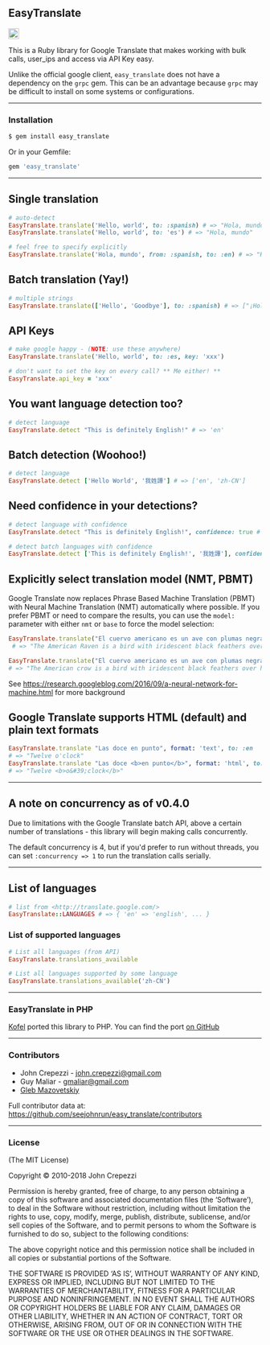 ## EasyTranslate

<a href='https://github.com/seejohnrun/easy_translate/actions' target='_blank'><img src="https://github.com/seejohnrun/easy_translate/workflows/Test/badge.svg" style="max-width:100%;" height='21' style='border:0px;height:21px;' border='0' alt="CI Status"></a>

This is a Ruby library for Google Translate that makes working with bulk calls,
user_ips and access via API Key easy.

Unlike the official google client, `easy_translate` does not have a dependency on the `grpc` gem. This can be an advantage because `grpc` may be difficult to install on some systems or configurations.

---

### Installation

```bash
$ gem install easy_translate
```

Or in your Gemfile:

```ruby
gem 'easy_translate'
```

---

## Single translation

```ruby
# auto-detect
EasyTranslate.translate('Hello, world', to: :spanish) # => "Hola, mundo"
EasyTranslate.translate('Hello, world', to: 'es') # => "Hola, mundo"

# feel free to specify explicitly
EasyTranslate.translate('Hola, mundo', from: :spanish, to: :en) # => "Hello, world"
```

## Batch translation (Yay!)

```ruby
# multiple strings
EasyTranslate.translate(['Hello', 'Goodbye'], to: :spanish) # => ["¡Hola", "Despedida"]
```

## API Keys

```ruby
# make google happy - (NOTE: use these anywhere)
EasyTranslate.translate('Hello, world', to: :es, key: 'xxx')

# don't want to set the key on every call? ** Me either! **
EasyTranslate.api_key = 'xxx'
```

## You want language detection too?

```ruby
# detect language
EasyTranslate.detect "This is definitely English!" # => 'en'
```

## Batch detection (Woohoo!)

```ruby
# detect language
EasyTranslate.detect ['Hello World', '我姓譚'] # => ['en', 'zh-CN']
```

## Need confidence in your detections?

```ruby
# detect language with confidence
EasyTranslate.detect "This is definitely English!", confidence: true # => { :language => 'en', :confidence => 0.77272725 }
```

```ruby
# detect batch languages with confidence
EasyTranslate.detect ['This is definitely English!', '我姓譚'], confidence: true # => [{ :language => 'en', :confidence => 0.77272725 }, { :language => 'zh-CN', :confidence => 1.0 }]
```

## Explicitly select translation model (NMT, PBMT)
Google Translate now replaces Phrase Based Machine Translation (PBMT) with Neural Machine Translation (NMT) automatically where possible. If you prefer PBMT or need to compare the results, you can use the `model:` parameter with either `nmt` or `base` to force the model selection:

```ruby
EasyTranslate.translate("El cuervo americano es un ave con plumas negras iridiscentes sobre todo su cuerpo.", from: "es", to: "en", model: "nmt")
 # => "The American Raven is a bird with iridescent black feathers over its entire body."
 ```

 ```ruby
EasyTranslate.translate("El cuervo americano es un ave con plumas negras iridiscentes sobre todo su cuerpo.", from: "es", to: "en", model: "base")
# => "The American crow is a bird with iridescent black feathers over her body."
```

See https://research.googleblog.com/2016/09/a-neural-network-for-machine.html for more background

## Google Translate supports HTML (default) and plain text formats

```ruby
EasyTranslate.translate "Las doce en punto", format: 'text', to: :en
# => "Twelve o'clock"
EasyTranslate.translate "Las doce <b>en punto</b>", format: 'html', to: :en
# => "Twelve <b>o&#39;clock</b>"
```

---

## A note on concurrency as of v0.4.0

Due to limitations with the Google Translate batch API, above a certain
number of translations - this library will begin making calls concurrently.

The default concurrency is 4, but if you'd prefer to run without threads,
you can set `:concurrency => 1` to run the translation calls serially.

---

## List of languages

```ruby
# list from <http://translate.google.com/>
EasyTranslate::LANGUAGES # => { 'en' => 'english', ... }
```

### List of supported languages

```ruby
# List all languages (from API)
EasyTranslate.translations_available

# List all languages supported by some language
EasyTranslate.translations_available('zh-CN')
```

---

### EasyTranslate in PHP

[Kofel](https://github.com/Kofel) ported this library to PHP.
You can find the port [on GitHub](https://github.com/Kofel/EasyTranslate)

---

### Contributors

* John Crepezzi - john.crepezzi@gmail.com
* Guy Maliar - gmaliar@gmail.com
* [Gleb Mazovetskiy](https://github.com/glebm)

Full contributor data at:
https://github.com/seejohnrun/easy_translate/contributors

---

### License

(The MIT License)

Copyright © 2010-2018 John Crepezzi

Permission is hereby granted, free of charge, to any person obtaining a copy of
this software and associated documentation files (the ‘Software’), to deal in
the Software without restriction, including without limitation the rights to
use, copy, modify, merge, publish, distribute, sublicense, and/or sell copies
of the Software, and to permit persons to whom the Software is furnished to do
so, subject to the following conditions:

The above copyright notice and this permission notice shall be included in all
copies or substantial portions of the Software.

THE SOFTWARE IS PROVIDED ‘AS IS’, WITHOUT WARRANTY OF ANY KIND, EXPRESS OR
IMPLIED, INCLUDING BUT NOT LIMITED TO THE WARRANTIES OF MERCHANTABILITY, FITNESS
FOR A PARTICULAR PURPOSE AND NONINFRINGEMENT. IN NO EVENT SHALL THE AUTHORS OR
COPYRIGHT HOLDERS BE LIABLE FOR ANY CLAIM, DAMAGES OR OTHER LIABILITY, WHETHER
IN AN ACTION OF CONTRACT, TORT OR OTHERWISE, ARISING FROM, OUT OF OR IN
CONNECTION WITH THE SOFTWARE OR THE USE OR OTHER DEALINGS IN THE SOFTWARE.
